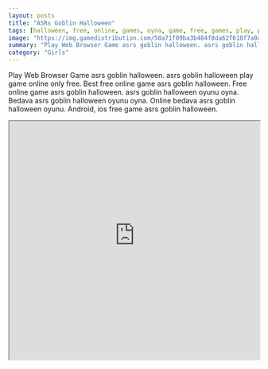 ```yaml
---
layout: posts
title: "ASRs Goblin Halloween"
tags: [halloween, free, online, games, oyna, game, free, games, play, play, games]
image: "https://img.gamedistribution.com/58a71f09ba3b484f8da62f618f7a0aff.jpg"
summary: "Play Web Browser Game asrs goblin halloween. asrs goblin halloween play game online only free. Best free online game asrs goblin halloween. Free online game asrs goblin halloween. asrs goblin halloween oyunu oyna. Bedava asrs goblin halloween oyunu oyna. Online bedava asrs goblin halloween oyunu. Android, ios free game asrs goblin halloween."
category: "Girls"
---
```


Play Web Browser Game asrs goblin halloween. asrs goblin halloween play game online only free. Best free online game asrs goblin halloween. Free online game asrs goblin halloween. asrs goblin halloween oyunu oyna. Bedava asrs goblin halloween oyunu oyna. Online bedava asrs goblin halloween oyunu. Android, ios free game asrs goblin halloween.

<iframe width="100%" height="480px;" src="https://html5.gamedistribution.com/58a71f09ba3b484f8da62f618f7a0aff/"></iframe>